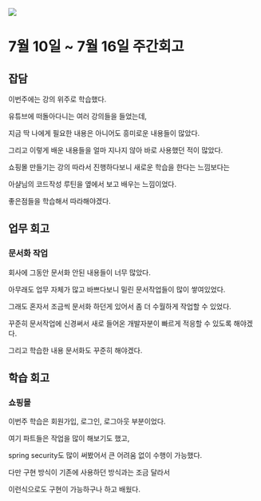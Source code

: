 ![](https://velog.velcdn.com/images/stbpiza/post/0ed1adf3-4d00-4b63-a244-3c6c7fdd4667/image.png)

# 7월 10일 ~ 7월 16일 주간회고

## 잡담

이번주에는 강의 위주로 학습했다.

유튜브에 떠돌아다니는 여러 강의들을 들었는데,

지금 딱 나에게 필요한 내용은 아니어도 흥미로운 내용들이 많았다.

그리고 이렇게 배운 내용들을 얼마 지나지 않아 바로 사용했던 적이 많았다.

쇼핑몰 만들기는 강의 따라서 진행하다보니 새로운 학습을 한다는 느낌보다는

아샬님의 코드작성 루틴을 옆에서 보고 배우는 느낌이었다.

좋은점들을 학습해서 따라해야겠다.



## 업무 회고

### 문서화 작업

회사에 그동안 문서화 안된 내용들이 너무 많았다.

아무래도 업무 자체가 많고 바쁘다보니 밀린 문서작업들이 많이 쌓여있었다.

그래도 혼자서 조금씩 문서화 하던게 있어서 좀 더 수월하게 작업할 수 있었다.

꾸준히 문서작업에 신경써서 새로 들어온 개발자분이 빠르게 적응할 수 있도록 해야겠다.

그리고 학습한 내용 문서화도 꾸준히 해야겠다.



## 학습 회고

### 쇼핑몰

이번주 학습은 회원가입, 로그인, 로그아웃 부분이었다.

여기 파트들은 작업을 많이 해보기도 했고,

spring security도 많이 써봤어서 큰 어려움 없이 수행이 가능했다.

다만 구현 방식이 기존에 사용하던 방식과는 조금 달라서

이런식으로도 구현이 가능하구나 하고 배웠다.
